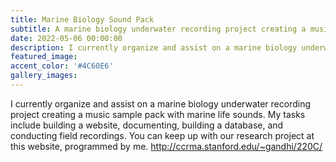 ```yaml
---
title: Marine Biology Sound Pack
subtitle: A marine biology underwater recording project creating a music sample pack with marine life sounds.
date: 2022-05-06 00:00:00
description: I currently organize and assist on a marine biology underwater recording project creating a music sample pack with marine life sounds. My tasks include building a website, documenting, building a database, and conducting field recordings. You can keep up with our research project at this website, programmed by me.
featured_image: 
accent_color: '#4C60E6'
gallery_images:
---
```

I currently organize and assist on a marine biology underwater recording project creating a music sample pack with marine life sounds. My tasks include building a website, documenting, building a database, and conducting field recordings. You can keep up with our research project at this website, programmed by me.
http://ccrma.stanford.edu/~gandhi/220C/
